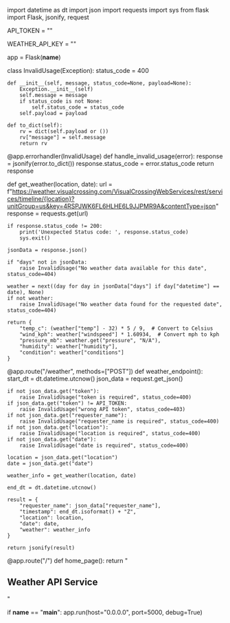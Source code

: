 import datetime as dt
import json
import requests
import sys
from flask import Flask, jsonify, request


API_TOKEN = ""

WEATHER_API_KEY = ""

app = Flask(__name__)


class InvalidUsage(Exception):
    status_code = 400

    def __init__(self, message, status_code=None, payload=None):
        Exception.__init__(self)
        self.message = message
        if status_code is not None:
            self.status_code = status_code
        self.payload = payload

    def to_dict(self):
        rv = dict(self.payload or ())
        rv["message"] = self.message
        return rv


@app.errorhandler(InvalidUsage)
def handle_invalid_usage(error):
    response = jsonify(error.to_dict())
    response.status_code = error.status_code
    return response


def get_weather(location, date):
    url = f"https://weather.visualcrossing.com/VisualCrossingWebServices/rest/services/timeline/{location}?unitGroup=us&key=4RSPJWK6FL6HLHE6L9JJPMR9A&contentType=json"
    response = requests.get(url)

    if response.status_code != 200:
        print('Unexpected Status code: ', response.status_code)
        sys.exit()

    jsonData = response.json()

    if "days" not in jsonData:
        raise InvalidUsage("No weather data available for this date", status_code=404)

    weather = next((day for day in jsonData["days"] if day["datetime"] == date), None)
    if not weather:
        raise InvalidUsage("No weather data found for the requested date", status_code=404)

    return {
        "temp_c": (weather["temp"] - 32) * 5 / 9,  # Convert to Celsius
        "wind_kph": weather["windspeed"] * 1.60934,  # Convert mph to kph
        "pressure_mb": weather.get("pressure", "N/A"),
        "humidity": weather["humidity"],
        "condition": weather["conditions"]
    }


@app.route("/weather", methods=["POST"])
def weather_endpoint():
    start_dt = dt.datetime.utcnow()
    json_data = request.get_json()

    if not json_data.get("token"):
        raise InvalidUsage("token is required", status_code=400)
    if json_data.get("token") != API_TOKEN:
        raise InvalidUsage("wrong API token", status_code=403)
    if not json_data.get("requester_name"):
        raise InvalidUsage("requester_name is required", status_code=400)
    if not json_data.get("location"):
        raise InvalidUsage("location is required", status_code=400)
    if not json_data.get("date"):
        raise InvalidUsage("date is required", status_code=400)

    location = json_data.get("location")
    date = json_data.get("date")

    weather_info = get_weather(location, date)

    end_dt = dt.datetime.utcnow()

    result = {
        "requester_name": json_data["requester_name"],
        "timestamp": end_dt.isoformat() + "Z",
        "location": location,
        "date": date,
        "weather": weather_info
    }

    return jsonify(result)


@app.route("/")
def home_page():
    return "<p><h2>Weather API Service</h2></p>"


if __name__ == "__main__":
    app.run(host="0.0.0.0", port=5000, debug=True)
